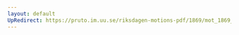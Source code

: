 ```yaml
---
layout: default
UpRedirect: https://pruto.im.uu.se/riksdagen-motions-pdf/1869/mot_1869__ak__6/mot_1869__ak__6-002.pdf
---
```


